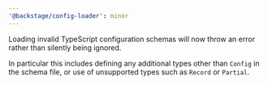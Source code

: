 ```yaml
---
'@backstage/config-loader': minor
---
```


Loading invalid TypeScript configuration schemas will now throw an error rather than silently being ignored.

In particular this includes defining any additional types other than `Config` in the schema file, or use of unsupported types such as `Record` or `Partial`.
